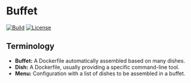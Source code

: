 # Buffet

[![Build](https://img.shields.io/travis/evolutics/buffet.svg)](https://travis-ci.org/evolutics/buffet)
[![License](https://img.shields.io/github/license/evolutics/buffet.svg)](LICENSE)

## Terminology

- **Buffet:** A Dockerfile automatically assembled based on many dishes.
- **Dish:** A Dockerfile, usually providing a specific command-line tool.
- **Menu:** Configuration with a list of dishes to be assembled in a buffet.
